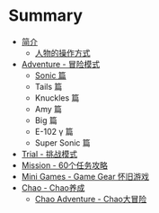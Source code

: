 # Summary

* [简介](README.md)
  * [人物的操作方式](ren-wu-de-cao-zuo-fang-shi-yu-zhuang-bei-de-huo-qu.md)
* [Adventure - 冒险模式](adventure-ju-qing-liu-cheng.md)
  * [Sonic 篇](adventure-ju-qing-liu-cheng/sonic-pian.md)
  * Tails 篇
  * Knuckles 篇
  * Amy 篇
  * Big 篇
  * E-102 γ 篇
  * Super Sonic 篇
* [Trial - 挑战模式](trial-tiao-zhan-mo-shi.md)
* [Mission - 60个任务攻略](mission-60ge-ren-wu-gong-lve.md)
* [Mini Games - Game Gear 怀旧游戏](mini-games-shi-jia-game-gear-huai-jiu-you-xi-mo-shi.md)
* [Chao - Chao养成](chao-chaoyang-cheng.md)
  * [Chao Adventure - Chao大冒险](chao-adventure-chaoda-mao-xian.md)

